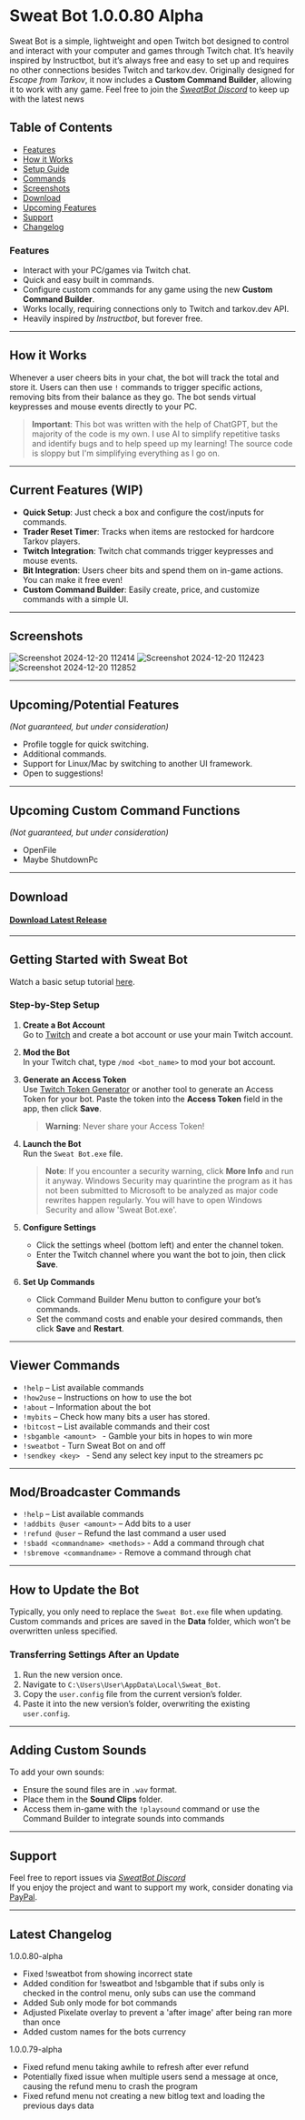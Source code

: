 # **Sweat Bot 1.0.0.80 Alpha**

Sweat Bot is a simple, lightweight and open Twitch bot designed to control and interact with your computer and games through Twitch chat. It’s heavily inspired by Instructbot, but it’s always free and easy to set up and requires no other connections besides Twitch and tarkov.dev. Originally designed for *Escape from Tarkov*, it now includes a **Custom Command Builder**, allowing it to work with any game.
Feel free to join the [*SweatBot Discord*](https://discord.gg/k4uH6WZTS4) to keep up with the latest news

## Table of Contents
- [Features](#features)
- [How it Works](#how-it-works)
- [Setup Guide](#getting-started-with-sweat-bot)
- [Commands](#viewer-commands)
- [Screenshots](#screenshots)
- [Download](#download)
- [Upcoming Features](#upcomingpotential-features)
- [Support](#support)
- [Changelog](#latest-changelog)

### **Features**
- Interact with your PC/games via Twitch chat.
- Quick and easy built in commands.
- Configure custom commands for any game using the new **Custom Command Builder**.
- Works locally, requiring connections only to Twitch and tarkov.dev API.
- Heavily inspired by *Instructbot*, but forever free.
  
---

## **How it Works**

Whenever a user cheers bits in your chat, the bot will track the total and store it. Users can then use `!` commands to trigger specific actions, removing bits from their balance as they go. The bot sends virtual keypresses and mouse events directly to your PC.

> **Important**: This bot was written with the help of ChatGPT, but the majority of the code is my own. I use AI to simplify repetitive tasks and identify bugs and to help speed up my learning! The source code is sloppy but I'm simplifying everything as I go on.

---

## **Current Features (WIP)**

- **Quick Setup**: Just check a box and configure the cost/inputs for commands.
- **Trader Reset Timer**: Tracks when items are restocked for hardcore Tarkov players.
- **Twitch Integration**: Twitch chat commands trigger keypresses and mouse events.
- **Bit Integration**: Users cheer bits and spend them on in-game actions. You can make it free even!
- **Custom Command Builder**: Easily create, price, and customize commands with a simple UI.

---

## **Screenshots**

![Screenshot 2024-12-20 112414](https://github.com/user-attachments/assets/4a140306-8289-4efc-b762-6a4fbe625289)
![Screenshot 2024-12-20 112423](https://github.com/user-attachments/assets/03073685-c9b4-499e-8b2b-ba1b6d14fe20)
![Screenshot 2024-12-20 112852](https://github.com/user-attachments/assets/acccdb00-419e-4cae-92f4-5962f221f846)



---

## **Upcoming/Potential Features**
*(Not guaranteed, but under consideration)*

- Profile toggle for quick switching.
- Additional commands.
- Support for Linux/Mac by switching to another UI framework.
- Open to suggestions!

---

## **Upcoming Custom Command Functions**
*(Not guaranteed, but under consideration)*

- OpenFile
- Maybe ShutdownPc

---
## **Download**
#### [**Download Latest Release**](https://github.com/sprollucy/Tarkov-Twitch-Bot-Working/releases/tag/1.0.0.80)

---

## **Getting Started with Sweat Bot**

Watch a basic setup tutorial [here](https://youtu.be/_G8fQeHlMOA).

### **Step-by-Step Setup**

1. **Create a Bot Account**  
   Go to [Twitch](https://www.twitch.tv) and create a bot account or use your main Twitch account.

2. **Mod the Bot**  
   In your Twitch chat, type `/mod <bot_name>` to mod your bot account.

3. **Generate an Access Token**  
   Use [Twitch Token Generator](https://twitchtokengenerator.com) or another tool to generate an Access Token for your bot. Paste the token into the **Access Token** field in the app, then click **Save**.

   > **Warning**: Never share your Access Token!

4. **Launch the Bot**  
   Run the `Sweat Bot.exe` file.  
   > **Note**: If you encounter a security warning, click **More Info** and run it anyway. Windows Security may quarintine the program as it has not been submitted to Microsoft to be analyzed as major code rewrites happen regularly. You will have to open Windows Security and allow 'Sweat Bot.exe'.

5. **Configure Settings**  
   - Click the settings wheel (bottom left) and enter the channel token.
   - Enter the Twitch channel where you want the bot to join, then click **Save**.

6. **Set Up Commands**  
   - Click Command Builder Menu button to configure your bot’s commands.
   - Set the command costs and enable your desired commands, then click **Save** and **Restart**.

---

## **Viewer Commands**

- `!help` – List available commands
- `!how2use` – Instructions on how to use the bot
- `!about` – Information about the bot
- `!mybits` – Check how many bits a user has stored. 
- `!bitcost` – List available commands and their cost
- `!sbgamble <amount> ` - Gamble your bits in hopes to win more
- `!sweatbot` - Turn Sweat Bot on and off
- `!sendkey <key> ` - Send any select key input to the streamers pc


---

## **Mod/Broadcaster Commands**

- `!help` – List available commands
- `!addbits @user <amount>` – Add bits to a user
- `!refund @user` – Refund the last command a user used
- `!sbadd <commandname> <methods>` - Add a command through chat
- `!sbremove <commandname>` - Remove a command through chat

---

## **How to Update the Bot**

Typically, you only need to replace the `Sweat Bot.exe` file when updating. Custom commands and prices are saved in the **Data** folder, which won’t be overwritten unless specified.

### **Transferring Settings After an Update**

1. Run the new version once.  
2. Navigate to `C:\Users\User\AppData\Local\Sweat_Bot`.  
3. Copy the `user.config` file from the current version’s folder.  
4. Paste it into the new version’s folder, overwriting the existing `user.config`.

---

## **Adding Custom Sounds**

To add your own sounds:

- Ensure the sound files are in `.wav` format.
- Place them in the **Sound Clips** folder.
- Access them in-game with the `!playsound` command or use the Command Builder to integrate sounds into commands

---

## **Support**

Feel free to report issues via [*SweatBot Discord*](https://discord.gg/k4uH6WZTS4)  
If you enjoy the project and want to support my work, consider donating via [PayPal](https://www.paypal.com/donate/?business=FK2ZHM73QW3FA).

---

## **Latest Changelog**
1.0.0.80-alpha
- Fixed !sweatbot from showing incorrect state
- Added condition for !sweatbot and !sbgamble that if subs only is checked in the control menu, only subs can use the command
- Added Sub only mode for bot commands
- Adjusted Pixelate overlay to prevent a 'after image' after being ran more than once
- Added custom names for the bots currency

1.0.0.79-alpha
- Fixed refund menu taking awhile to refresh after ever refund
- Potentially fixed issue when multiple users send a message at once, causing the refund menu to crash the program
- Fixed refund menu not creating a new bitlog text and loading the previous days data
